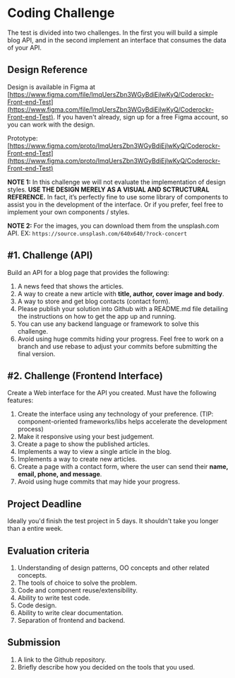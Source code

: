 Coding Challenge
================
The test is divided into two challenges. In the first you will build a simple blog API, and in the second implement an interface that consumes the data of your API.

## Design Reference

Design is available in Figma at [https://www.figma.com/file/ImqUersZbn3WGyBdiEjlwKyQ/Coderockr-Front-end-Test](https://www.figma.com/file/ImqUersZbn3WGyBdiEjlwKyQ/Coderockr-Front-end-Test). If you haven't already, sign up for a free Figma account, so you can work with the design.

Prototype: [https://www.figma.com/proto/ImqUersZbn3WGyBdiEjlwKyQ/Coderockr-Front-end-Test](https://www.figma.com/proto/ImqUersZbn3WGyBdiEjlwKyQ/Coderockr-Front-end-Test)

__NOTE 1:__ In this challenge we will not evaluate the implementation of design styles. __USE THE DESIGN MERELY AS A VISUAL AND SCTRUCTURAL REFERENCE.__ In fact, it’s perfectly fine to use some library of components to assist you in the development of the interface. Or if you prefer, feel free to implement your own components / styles.

__NOTE 2:__ For the images, you can download them from the unsplash.com API. EX: ```https://source.unsplash.com/640x640/?rock-concert```


#1. Challenge (API)
------------------

Build an API for a blog page that provides the following:

1. A news feed that shows the articles.
2. A way to create a new article with __title, author, cover image and body__.
3. A way to store and get blog contacts (contact form).
4. Please publish your solution into Github with a README.md file detailing the instructions on how to get the app up and running.
5. You can use any backend language or framework to solve this challenge.
6. Avoid using huge commits hiding your progress. Feel free to work on a branch and use rebase to adjust your commits before submitting the final version.

#2. Challenge (Frontend Interface)
------------------

Create a Web interface for the API you created. Must have the following features:

1. Create the interface using any technology of your preference. (TIP: component-oriented frameworks/libs helps accelerate the development process)
2. Make it responsive using your best judgement.
1. Create a page to show the published articles.
2. Implements a way to view a single article in the blog.
3. Implements a way to create new articles.
4. Create a page with a contact form, where the user can send their __name, email, phone, and message__.
6. Avoid using huge commits that may hide your progress.

Project Deadline
---------------

Ideally you'd finish the test project in 5 days. It shouldn't take you longer than a entire week.

Evaluation criteria
------------------

1. Understanding of design patterns, OO concepts and other related concepts.
2. The tools of choice to solve the problem.
3. Code and component reuse/extensibility.
4. Ability to write test code.
5. Code design.
6. Ability to write clear documentation.
7. Separation of frontend and backend.

Submission
----------

1. A link to the Github repository.
2. Briefly describe how you decided on the tools that you used.
